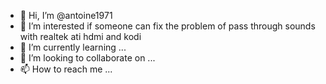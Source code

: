 - 👋 Hi, I’m @antoine1971
- 👀 I’m interested if someone can fix the problem of pass through sounds with realtek ati hdmi and kodi
- 🌱 I’m currently learning ...
- 💞️ I’m looking to collaborate on ...
- 📫 How to reach me ...

<!---
antoine1971/antoine1971 is a ✨ special ✨ repository because its `README.md` (this file) appears on your GitHub profile.
You can click the Preview link to take a look at your changes.
--->
